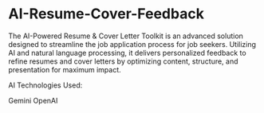 # AI-Resume-Cover-Feedback
The AI-Powered Resume & Cover Letter Toolkit is an advanced solution designed to streamline the job application process for job seekers. Utilizing AI and natural language processing, it delivers personalized feedback to refine resumes and cover letters by optimizing content, structure, and presentation for maximum impact.

AI Technologies Used:

Gemini
OpenAI
